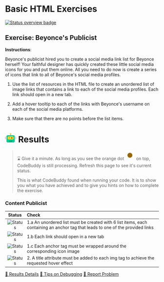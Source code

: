 # Basic HTML Exercises
[![Status overview badge](../../blob/badges/.github/badges/autograding/badge.svg)](#-results)


## Exercise: Beyonce's Publicist

**Instructions**:

Beyonce's publicist hired you to create a social media link list for Beyonce herself! Your faithful designer has quickly created these little social media icons for you and put them online. All you need to do now is create a series of icons that link to all of Beyonce's social media profiles.

1. Use the list of resources in the HTML file to create an unordered list of image links that contains a link to each of the social media profiles. Each link should open in a new tab.

2. Add a hover tooltip to each of the links with Beyonce's username on each of the social media platforms.

3. Make sure that there are no points before the list items.

[//]: # (autograding info start)
# <img src="https://github.com/DCI-EdTech/autograding-setup/raw/main/assets/bot-large.svg" alt="" data-canonical-src="https://github.com/DCI-EdTech/autograding-setup/raw/main/assets/bot-large.svg" height="31" /> Results
> ⌛ Give it a minute. As long as you see the orange dot ![processing](https://raw.githubusercontent.com/DCI-EdTech/autograding-setup/main/assets/processing.svg) on top, CodeBuddy is still processing. Refresh this page to see it's current status.
>
> This is what CodeBuddy found when running your code. It is to show you what you have achieved and to give you hints on how to complete the exercise.


### Content Publicist

|                 Status                  | Check                                                                                    |
| :-------------------------------------: | :--------------------------------------------------------------------------------------- |
| ![Status](../../blob/badges/.github/badges/autograding/status0.svg) | 1.a An unordered list must be created with 6 list items, each containing an anchor tag that leads to one of the provided links |
| ![Status](../../blob/badges/.github/badges/autograding/status1.svg) | 1.b Each link should open in a new tab |
| ![Status](../../blob/badges/.github/badges/autograding/status2.svg) | 1.c Each anchor tag must be wrapped around the corresponding icon image |
| ![Status](../../blob/badges/.github/badges/autograding/status3.svg) | 2. A title attribute must be added to each img tag to achieve the requested hover effect |



[🔬 Results Details](../../actions)
[🐞 Tips on Debugging](https://github.com/DCI-EdTech/autograding-setup/wiki/How-to-work-with-CodeBuddy)
[📢 Report Problem](https://docs.google.com/forms/d/e/1FAIpQLSfS8wPh6bCMTLF2wmjiE5_UhPiOEnubEwwPLN_M8zTCjx5qbg/viewform?usp=pp_url&entry.652569746=UIB-content-publicist)


[//]: # (autograding info end)